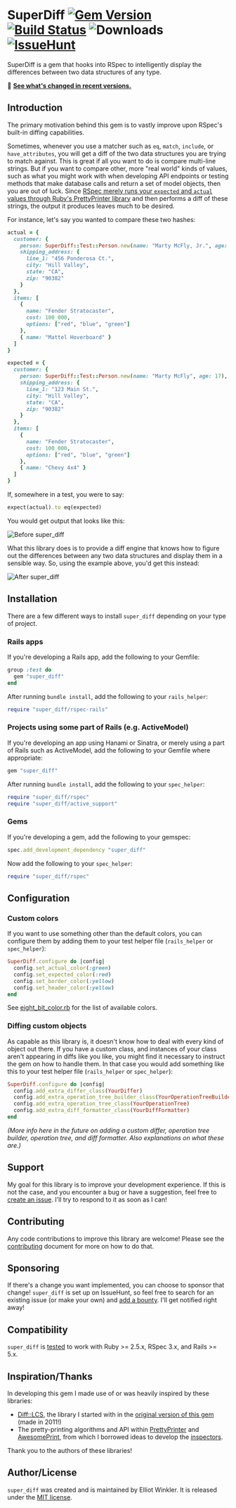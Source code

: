# SuperDiff [![Gem Version][version-badge]][rubygems] [![Build Status][travis-badge]][travis] ![Downloads][downloads-badge] [![IssueHunt][issuehunt-badge]][issuehunt]

[version-badge]: http://img.shields.io/gem/v/super_diff.svg
[rubygems]: http://rubygems.org/gems/super_diff
[travis-badge]: http://img.shields.io/travis/mcmire/super_diff/master.svg
[downloads-badge]: http://img.shields.io/gem/dtv/super_diff.svg
[hound]: https://houndci.com
[issuehunt-badge]: https://img.shields.io/badge/sponsored_through-IssueHunt-2EC28C
[issuehunt]: https://issuehunt.io/r/mcmire/super_diff

SuperDiff is a gem that hooks into RSpec
to intelligently display the differences between two data structures of any type.

📢 **[See what's changed in recent versions.][changelog]**

[changelog]: CHANGELOG.md

## Introduction

The primary motivation behind this gem
is to vastly improve upon RSpec's built-in diffing capabilities.

Sometimes, whenever you use a matcher such as `eq`, `match`, `include`, or `have_attributes`,
you will get a diff of the two data structures you are trying to match against.
This is great if all you want to do is compare multi-line strings.
But if you want to compare other, more "real world" kinds of values,
such as what you might work with when developing API endpoints
or testing methods that make database calls and return a set of model objects,
then you are out of luck.
Since [RSpec merely runs your `expected` and `actual` values through Ruby's PrettyPrinter library][rspec-differ-fail]
and then performs a diff of these strings,
the output it produces leaves much to be desired.

[rspec-differ-fail]: https://github.com/rspec/rspec-support/blob/c69a231d7369dd165ad7ce4742e1a2e21e3462b5/lib/rspec/support/differ.rb#L178

For instance,
let's say you wanted to compare these two hashes:

``` ruby
actual = {
  customer: {
    person: SuperDiff::Test::Person.new(name: "Marty McFly, Jr.", age: 17),
    shipping_address: {
      line_1: "456 Ponderosa Ct.",
      city: "Hill Valley",
      state: "CA",
      zip: "90382"
    }
  },
  items: [
    {
      name: "Fender Stratocaster",
      cost: 100_000,
      options: ["red", "blue", "green"]
    },
    { name: "Mattel Hoverboard" }
  ]
}

expected = {
  customer: {
    person: SuperDiff::Test::Person.new(name: "Marty McFly", age: 17),
    shipping_address: {
      line_1: "123 Main St.",
      city: "Hill Valley",
      state: "CA",
      zip: "90382"
    }
  },
  items: [
    {
      name: "Fender Stratocaster",
      cost: 100_000,
      options: ["red", "blue", "green"]
    },
    { name: "Chevy 4x4" }
  ]
}
```

If, somewhere in a test, you were to say:

``` ruby
expect(actual).to eq(expected)
```

You would get output that looks like this:

![Before super_diff](docs/before.png)

What this library does
is to provide a diff engine
that knows how to figure out the differences between any two data structures
and display them in a sensible way.
So, using the example above,
you'd get this instead:

![After super_diff](docs/after.png)

## Installation

There are a few different ways to install `super_diff`
depending on your type of project.

### Rails apps

If you're developing a Rails app,
add the following to your Gemfile:

``` ruby
group :test do
  gem "super_diff"
end
```

After running `bundle install`,
add the following to your `rails_helper`:

``` ruby
require "super_diff/rspec-rails"
```

### Projects using some part of Rails (e.g. ActiveModel)

If you're developing an app using Hanami or Sinatra,
or merely using a part of Rails such as ActiveModel,
add the following to your Gemfile where appropriate:

``` ruby
gem "super_diff"
```

After running `bundle install`,
add the following to your `spec_helper`:

``` ruby
require "super_diff/rspec"
require "super_diff/active_support"
```

### Gems

If you're developing a gem,
add the following to your gemspec:

``` ruby
spec.add_development_dependency "super_diff"
```

Now add the following to your `spec_helper`:

``` ruby
require "super_diff/rspec"
```

## Configuration

### Custom colors

If you want to use something other than the default colors, you can
configure them by adding them to your test helper file
(`rails_helper` or `spec_helper`):

``` ruby
SuperDiff.configure do |config|
  config.set_actual_color(:green)
  config.set_expected_color(:red)
  config.set_border_color(:yellow)
  config.set_header_color(:yellow)
end
```

See [eight_bit_color.rb](lib/super_diff/csi/eight_bit_color.rb) for the list
of available colors.

### Diffing custom objects

As capable as this library is,
it doesn't know how to deal with every kind of object out there.
If you have a custom class,
and instances of your class aren't appearing in diffs like you like,
you might find it necessary to instruct the gem on how to handle them.
In that case
you would add something like this to your test helper file
(`rails_helper` or `spec_helper`):

``` ruby
SuperDiff.configure do |config|
  config.add_extra_differ_class(YourDiffer)
  config.add_extra_operation_tree_builder_class(YourOperationTreeBuilder)
  config.add_extra_operation_tree_class(YourOperationTree)
  config.add_extra_diff_formatter_class(YourDiffFormatter)
end
```

*(More info here in the future on adding a custom differ,
operation tree builder,
operation tree,
and diff formatter.
Also explanations on what these are.)*

## Support

My goal for this library is to improve your development experience.
If this is not the case,
and you encounter a bug or have a suggestion,
feel free to [create an issue][issues-list].
I'll try to respond to it as soon as I can!

[issues-list]: https://github.com/mcmire/super_diff/issues

## Contributing

Any code contributions to improve this library are welcome!
Please see the [contributing](./CONTRIBUTING.md) document for more on how to do that.

## Sponsoring

If there's a change you want implemented, you can choose to sponsor that change!
`super_diff` is set up on IssueHunt,
so feel free to search for an existing issue (or make your own)
and [add a bounty](https://issuehunt.io/r/mcmire/super_diff).
I'll get notified right away!

## Compatibility

`super_diff` is [tested][travis] to work with
Ruby >= 2.5.x,
RSpec 3.x,
and Rails >= 5.x.

[travis]: http://travis-ci.org/mcmire/super_diff

## Inspiration/Thanks

In developing this gem
I made use of or was heavily inspired by these libraries:

* [Diff::LCS][diff-lcs],
  the library I started with in the [original version of this gem][original-version]
  (made in 2011!)
* The pretty-printing algorithms and API within [PrettyPrinter][pretty-printer] and [AwesomePrint][awesome-print],
  from which I borrowed ideas to develop the [inspectors][inspection-tree].

Thank you to the authors of these libraries!

[original-version]: https://github.com/mcmire/super_diff/tree/old-master
[diff-lcs]: https://github.com/halostatue/diff-lcs
[pretty-printer]: https://github.com/ruby/ruby/tree/master/lib/prettyprint.rb
[awesome-print]: https://github.com/awesome-print/awesome_print
[inspection-tree]: https://github.com/mcmire/super_diff/blob/master/lib/super_diff/object_inspection/inspection_tree.rb

## Author/License

`super_diff` was created and is maintained by Elliot Winkler.
It is released under the [MIT license](LICENSE).
